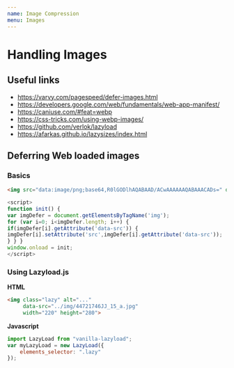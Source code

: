 ```yaml
---
name: Image Compression
menu: Images 
---
```

# Handling Images

## Useful links

- https://varvy.com/pagespeed/defer-images.html
- https://developers.google.com/web/fundamentals/web-app-manifest/
- https://caniuse.com/#feat=webp
- https://css-tricks.com/using-webp-images/
- https://github.com/verlok/lazyload
- https://afarkas.github.io/lazysizes/index.html

## Deferring Web loaded images

### Basics

```html
<img src="data:image/png;base64,R0lGODlhAQABAAD/ACwAAAAAAQABAAACADs=" data-src="your-image-here">
```

```javascript
<script>
function init() {
var imgDefer = document.getElementsByTagName('img');
for (var i=0; i<imgDefer.length; i++) {
if(imgDefer[i].getAttribute('data-src')) {
imgDefer[i].setAttribute('src',imgDefer[i].getAttribute('data-src'));
} } }
window.onload = init;
</script>
```

### Using Lazyload.js

**HTML**

```html
<img class="lazy" alt="..." 
     data-src="../img/44721746JJ_15_a.jpg"
     width="220" height="280">
```

**Javascript**

```javascript
import LazyLoad from "vanilla-lazyload";
var myLazyLoad = new LazyLoad({
    elements_selector: ".lazy"
});
```



